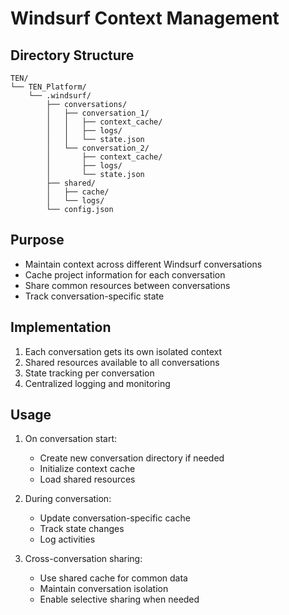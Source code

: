 # Windsurf Context Management

## Directory Structure
```
TEN/
└── TEN_Platform/
    └── .windsurf/
        ├── conversations/
        │   ├── conversation_1/
        │   │   ├── context_cache/
        │   │   ├── logs/
        │   │   └── state.json
        │   └── conversation_2/
        │       ├── context_cache/
        │       ├── logs/
        │       └── state.json
        ├── shared/
        │   ├── cache/
        │   └── logs/
        └── config.json
```

## Purpose
- Maintain context across different Windsurf conversations
- Cache project information for each conversation
- Share common resources between conversations
- Track conversation-specific state

## Implementation
1. Each conversation gets its own isolated context
2. Shared resources available to all conversations
3. State tracking per conversation
4. Centralized logging and monitoring

## Usage
1. On conversation start:
   - Create new conversation directory if needed
   - Initialize context cache
   - Load shared resources

2. During conversation:
   - Update conversation-specific cache
   - Track state changes
   - Log activities

3. Cross-conversation sharing:
   - Use shared cache for common data
   - Maintain conversation isolation
   - Enable selective sharing when needed
